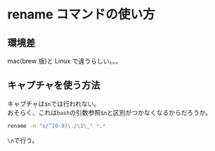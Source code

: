 # rename コマンドの使い方

## 環境差

mac(brew 版)と Linux で違うらしい。。。

## キャプチャを使う方法

キャプチャは`$n`では行われない。  
おそらく、これは`bash`の引数参照`$n`と区別がつかなくなるからだろうか。

```bash
rename -n "s/^[0-9]\./\1\_" *.*
```

`\n`で行う。
